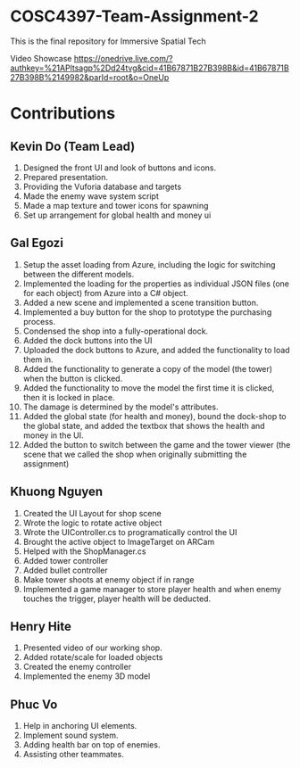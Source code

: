 # COSC4397-Team-Assignment-2
This is the final repository for Immersive Spatial Tech

Video Showcase
https://onedrive.live.com/?authkey=%21APltsagp%2Dd24tvg&cid=41B67871B27B398B&id=41B67871B27B398B%2149982&parId=root&o=OneUp

# Contributions
## Kevin Do (Team Lead)
1. Designed the front UI and look of buttons and icons.
2. Prepared presentation.
3. Providing the Vuforia database and targets
4. Made the enemy wave system script
5. Made a map texture and tower icons for spawning
6. Set up arrangement for global health and money ui
## Gal Egozi
1. Setup the asset loading from Azure, including the logic for switching between the different models.
2. Implemented the loading for the properties as individual JSON files (one for each object) from Azure into a C# object.
3. Added a new scene and implemented a scene transition button.
4. Implemented a buy button for the shop to prototype the purchasing process.
5. Condensed the shop into a fully-operational dock.
  1. Added the dock buttons into the UI
  2. Uploaded the dock buttons to Azure, and added the functionality to load them in.
  3. Added the functionality to generate a copy of the model (the tower) when the button is clicked.
  4. Added the functionality to move the model the first time it is clicked, then it is locked in place.
  5. The damage is determined by the model's attributes.
6. Added the global state (for health and money), bound the dock-shop to the global state, and added the textbox that shows the health and money in the UI.
7. Added the button to switch between the game and the tower viewer (the scene that we called the shop when originally submitting the assignment)
## Khuong Nguyen
1. Created the UI Layout for shop scene
2. Wrote the logic to rotate active object 
3. Wrote the UIController.cs to programatically control the UI
4. Brought the active object to ImageTarget on ARCam
5. Helped with the ShopManager.cs
6. Added tower controller
7. Added bullet controller
8. Make tower shoots at enemy object if in range
9. Implemented a game manager to store player health and when enemy touches the trigger, player health will be deducted.
## Henry Hite
1. Presented video of our working shop.
2. Added rotate/scale for loaded objects
3. Created the enemy controller
4. Implemented the enemy 3D model
## Phuc Vo
1. Help in anchoring UI elements.
2. Implement sound system.
3. Adding health bar on top of enemies.
4. Assisting other teammates.
